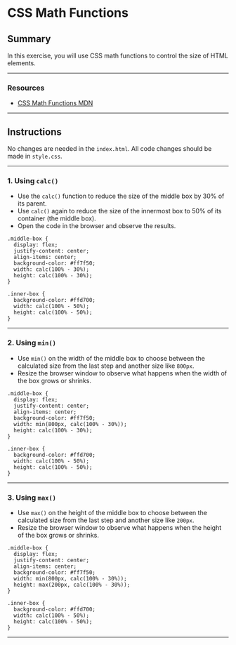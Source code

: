 # **CSS Math Functions**

## **Summary**

In this exercise, you will use CSS math functions to control the size of HTML elements.

---

### **Resources**

- [CSS Math Functions MDN](https://developer.mozilla.org/en-US/docs/Web/CSS/Using_CSS_custom_properties)

---

## **Instructions**

No changes are needed in the `index.html`. All code changes should be made in `style.css`.

---

### **1. Using `calc()`**

- Use the `calc()` function to reduce the size of the middle box by 30% of its parent.
- Use `calc()` again to reduce the size of the innermost box to 50% of its container (the middle box).
- Open the code in the browser and observe the results.

```
.middle-box {
  display: flex;
  justify-content: center;
  align-items: center;
  background-color: #ff7f50;
  width: calc(100% - 30%);
  height: calc(100% - 30%);
}

.inner-box {
  background-color: #ffd700;
  width: calc(100% - 50%);
  height: calc(100% - 50%);
}
```

---

### **2. Using `min()`**

- Use `min()` on the width of the middle box to choose between the calculated size from the last step and another size like `800px`.
- Resize the browser window to observe what happens when the width of the box grows or shrinks.

```
.middle-box {
  display: flex;
  justify-content: center;
  align-items: center;
  background-color: #ff7f50;
  width: min(800px, calc(100% - 30%));
  height: calc(100% - 30%);
}

.inner-box {
  background-color: #ffd700;
  width: calc(100% - 50%);
  height: calc(100% - 50%);
}
```

---

### **3. Using `max()`**

- Use `max()` on the height of the middle box to choose between the calculated size from the last step and another size like `200px`.
- Resize the browser window to observe what happens when the height of the box grows or shrinks.

```
.middle-box {
  display: flex;
  justify-content: center;
  align-items: center;
  background-color: #ff7f50;
  width: min(800px, calc(100% - 30%));
  height: max(200px, calc(100% - 30%));
}

.inner-box {
  background-color: #ffd700;
  width: calc(100% - 50%);
  height: calc(100% - 50%);
}
```

---
